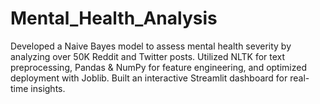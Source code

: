 # Mental_Health_Analysis
Developed a Naive Bayes model to assess mental health severity by analyzing over 50K Reddit and Twitter posts. Utilized NLTK for text preprocessing, Pandas &amp; NumPy for feature engineering, and optimized deployment with Joblib. Built an interactive Streamlit dashboard for real-time insights.
